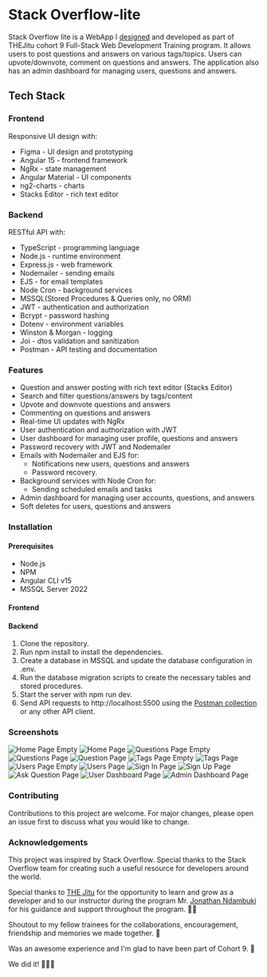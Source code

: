 # Stack Overflow-lite

Stack Overflow lite is a WebApp I [designed](https://www.figma.com/proto/c3OP0QBGhJuXclPwW51eeR/Stackoverflow-Lite-WebApp?node-id=1%3A2&scaling=scale-down&page-id=0%3A1&starting-point-node-id=1%3A2&show-proto-sidebar=1) and developed as part of THEJitu cohort 9 Full-Stack Web Development Training program. It allows users to post questions and answers on various tags/topics. Users can upvote/downvote, comment on questions and answers. The application also has an admin dashboard for managing users, questions and answers.

## Tech Stack

### Frontend

Responsive UI design with:

- Figma - UI design and prototyping
- Angular 15 - frontend framework
- NgRx - state management
- Angular Material - UI components
- ng2-charts - charts
- Stacks Editor - rich text editor

### Backend

RESTful API with:

- TypeScript - programming language
- Node.js - runtime environment
- Express.js - web framework
- Nodemailer - sending emails
- EJS - for email templates
- Node Cron - background services
- MSSQL(Stored Procedures & Queries only, no ORM)
- JWT - authentication and authorization
- Bcrypt - password hashing
- Dotenv - environment variables
- Winston & Morgan - logging
- Joi - dtos validation and sanitization
- Postman - API testing and documentation

### Features

- Question and answer posting with rich text editor (Stacks Editor)
- Search and filter questions/answers by tags/content
- Upvote and downvote questions and answers
- Commenting on questions and answers
- Real-time UI updates with NgRx
- User authentication and authorization with JWT
- User dashboard for managing user profile, questions and answers
- Password recovery with JWT and Nodemailer
- Emails with Nodemailer and EJS for:
  - Notifications new users, questions and answers
  - Password recovery.
- Background services with Node Cron for:
  - Sending scheduled emails and tasks
- Admin dashboard for managing user accounts, questions, and answers
- Soft deletes for users, questions and answers

### Installation

#### Prerequisites

- Node.js
- NPM
- Angular CLI v15
- MSSQL Server 2022

#### Frontend

#### Backend

1. Clone the repository.
2. Run npm install to install the dependencies.
3. Create a database in MSSQL and update the database configuration in .env.
4. Run the database migration scripts to create the necessary tables and stored procedures.
5. Start the server with npm run dev.
6. Send API requests to http://localhost:5500 using the [Postman collection](#)
   or any other API client.

### Screenshots

![Home Page Empty](./frontend/src/assets/screenshots/home-empty.png)
![Home Page](./frontend/src/assets/screenshots/home.png)
![Questions Page Empty](./frontend/src/assets/screenshots/questions-empty.png)
![Questions Page](./frontend/src/assets/screenshots/questions.png)
![Question Page](./frontend/src/assets/screenshots/question.png)
![Tags Page Empty](./frontend/src/assets/screenshots/tags-empty.png)
![Tags Page](./frontend/src/assets/screenshots/tags.png)
![Users Page Empty](./frontend/src/assets/screenshots/users-empty.png)
![Users Page](./frontend/src/assets/screenshots/users.png)
![Sign In Page](./frontend/src/assets/screenshots/signin.png)
![Sign Up Page](./frontend/src/assets/screenshots/signup.png)
![Ask Question Page](./frontend/src/assets/screenshots/ask-question.png)
![User Dashboard Page](./frontend/src/assets/screenshots/dashboard-user.png)
![Admin Dashboard Page](./frontend/src/assets/screenshots/dashboard-admin.png)

### Contributing

Contributions to this project are welcome. For major changes, please open an issue first to discuss what you would like to change.

### Acknowledgements

This project was inspired by Stack Overflow. Special thanks to the Stack Overflow team for creating such a useful resource for developers around the world.

Special thanks to [THE Jitu](https://thejitu.com) for the opportunity to learn and grow as a developer and to our instructor during the program Mr. [Jonathan Ndambuki](https://www.linkedin.com/in/jonathan-ndambuki-84630a219/) for his guidance and support throughout the program. 🙏🏾

Shoutout to my fellow trainees for the collaborations, encouragement, friendship and memories we made together. 🤗

Was an awesome experience and I'm glad to have been part of Cohort 9. 🥳

We did it! 🎉🎉🎉
